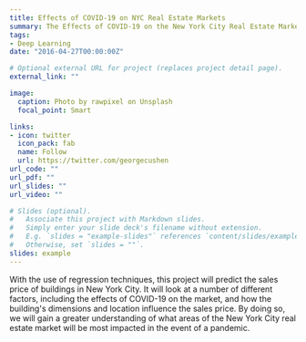 ```yaml
---
title: Effects of COVID-19 on NYC Real Estate Markets
summary: The Effects of COVID-19 on the New York City Real Estate Markets
tags:
- Deep Learning
date: "2016-04-27T00:00:00Z"

# Optional external URL for project (replaces project detail page).
external_link: ""

image:
  caption: Photo by rawpixel on Unsplash
  focal_point: Smart

links:
- icon: twitter
  icon_pack: fab
  name: Follow
  url: https://twitter.com/georgecushen
url_code: ""
url_pdf: ""
url_slides: ""
url_video: ""

# Slides (optional).
#   Associate this project with Markdown slides.
#   Simply enter your slide deck's filename without extension.
#   E.g. `slides = "example-slides"` references `content/slides/example-slides.md`.
#   Otherwise, set `slides = ""`.
slides: example
---
```


With the use of regression techniques, this project will predict the sales price of
buildings in New York City. It will look at a number of different factors, including the
effects of COVID-19 on the market, and how the building's dimensions and location
influence the sales price. By doing so, we will gain a greater understanding of what areas
of the New York City real estate market will be most impacted in the event of a
pandemic.
